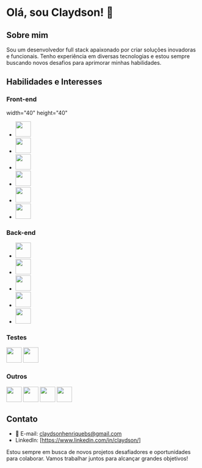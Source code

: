 # Olá, sou Claydson! 👋

## Sobre mim

Sou um desenvolvedor full stack apaixonado por criar soluções inovadoras e funcionais.
Tenho experiência em diversas tecnologias e estou sempre buscando novos desafios para aprimorar minhas habilidades.

## Habilidades e Interesses

### Front-end

width="40" height="40"

- <img src="https://cdn.jsdelivr.net/gh/devicons/devicon/icons/css3/css3-original.svg" width="40" height="40" />
- <img src="https://cdn.jsdelivr.net/gh/devicons/devicon/icons/html5/html5-original.svg" width="40" height="40" />
- <img src="https://cdn.jsdelivr.net/gh/devicons/devicon/icons/javascript/javascript-original.svg"   width="40" height="40"/>
- <img src="https://cdn.jsdelivr.net/gh/devicons/devicon/icons/typescript/typescript-original.svg" width="40" height="40" />
- <img src="https://cdn.jsdelivr.net/gh/devicons/devicon/icons/react/react-original.svg" width="40" height="40"/>
- <img src="https://cdn.jsdelivr.net/gh/devicons/devicon/icons/redux/redux-original.svg" width="40" height="40"/>

### Back-end

- <img src="https://cdn.jsdelivr.net/gh/devicons/devicon/icons/nodejs/nodejs-original.svg"  width="40" height="40"/>
- <img src="https://cdn.jsdelivr.net/gh/devicons/devicon/icons/express/express-original.svg" width="40" height="40" />
- <img src="https://cdn.jsdelivr.net/gh/devicons/devicon/icons/sequelize/sequelize-original.svg"  width="40" height="40"/>
- <img src="https://cdn.jsdelivr.net/gh/devicons/devicon/icons/mysql/mysql-original.svg"  width="40" height="40"/>
- <img src="https://cdn.jsdelivr.net/gh/devicons/devicon/icons/typescript/typescript-original.svg" width="40" height="40" />

### Testes
<img src="https://cdn.jsdelivr.net/gh/devicons/devicon/icons/jest/jest-plain.svg" width="40" height="40" />
<img src="https://cdn.jsdelivr.net/gh/devicons/devicon/icons/mocha/mocha-plain.svg" width="40" height="40" />


### Outros

<img src="https://cdn.jsdelivr.net/gh/devicons/devicon/icons/npm/npm-original-wordmark.svg" width="40" height="40" />
 <img loading="lazy" src="https://cdn.jsdelivr.net/gh/devicons/devicon/icons/git/git-original.svg" width="40" height="40"/>
<img src="https://cdn.jsdelivr.net/gh/devicons/devicon/icons/github/github-original.svg"  width="40" height="40"/>
<img src="https://cdn.jsdelivr.net/gh/devicons/devicon/icons/docker/docker-original.svg"  width="40" height="40"/>

## Contato

- 📧 E-mail: claydsonhenriquebs@gmail.com
- LinkedIn: [https://www.linkedin.com/in/claydson/]

Estou sempre em busca de novos projetos desafiadores e oportunidades para colaborar. Vamos trabalhar juntos para alcançar grandes objetivos!
